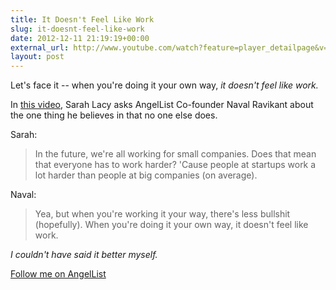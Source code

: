 ```yaml
---
title: It Doesn't Feel Like Work
slug: it-doesnt-feel-like-work
date: 2012-12-11 21:19:19+00:00
external_url: http://www.youtube.com/watch?feature=player_detailpage&v=rIXx617xVMo#t=326s
layout: post
---
```


Let's face it -- when you're doing it your own way, _it doesn't feel like work._

In [this video](http://www.youtube.com/watch?v=rIXx617xVMo&list=PLG7JvYPJw5oOH0Xbtfs_6BLjVE61fkPNa), Sarah Lacy asks AngelList Co-founder Naval Ravikant about the one thing he believes in that no one else does.

Sarah:

> In the future, we're all working for small companies. Does that mean that everyone has to work harder? 'Cause people at startups work a lot harder than people at big companies (on average).

Naval:

> Yea, but when you're working it your way, there's less bullshit (hopefully). When you're doing it your own way, it doesn't feel like work.

_I couldn't have said it better myself._

[Follow me on AngelList](https://angel.co/adamstac)
